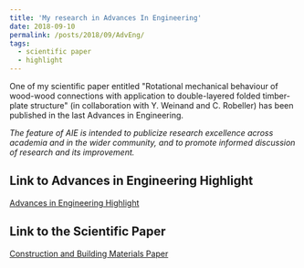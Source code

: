 ```yaml
---
title: 'My research in Advances In Engineering'
date: 2018-09-10
permalink: /posts/2018/09/AdvEng/
tags:
  - scientific paper
  - highlight
---
```

One of my scientific paper entitled "Rotational mechanical behaviour of wood-wood connections with application to double-layered folded timber-plate structure" (in collaboration with Y. Weinand and C. Robeller) has been published in the last Advances in Engineering.

*The feature of AIE is intended to publicize research excellence across academia and in the wider community, and to promote informed discussion of research and its improvement.*

Link to Advances in Engineering Highlight
------
[Advances in Engineering Highlight](https://advanceseng.com/new-timber-construction-system-wood-connections/)

Link to the Scientific Paper
------
[Construction and Building Materials Paper](https://doi.org/10.1016/j.conbuildmat.2017.12.178)
